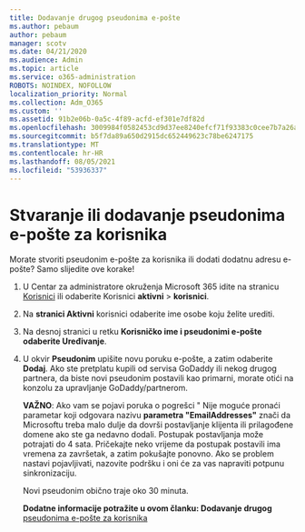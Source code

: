 ```yaml
---
title: Dodavanje drugog pseudonima e-pošte
ms.author: pebaum
author: pebaum
manager: scotv
ms.date: 04/21/2020
ms.audience: Admin
ms.topic: article
ms.service: o365-administration
ROBOTS: NOINDEX, NOFOLLOW
localization_priority: Normal
ms.collection: Adm_O365
ms.custom: ''
ms.assetid: 91b2e06b-0a5c-4f89-acfd-ef301e7df82d
ms.openlocfilehash: 3009984f0582453cd9d37ee8240efcf71f93383c0cee7b7a26a629a963ba0091
ms.sourcegitcommit: b5f7da89a650d2915dc652449623c78be6247175
ms.translationtype: MT
ms.contentlocale: hr-HR
ms.lasthandoff: 08/05/2021
ms.locfileid: "53936337"
---
```

# <a name="create-or-add-an-email-alias-for-a-user"></a>Stvaranje ili dodavanje pseudonima e-pošte za korisnika

Morate stvoriti pseudonim e-pošte za korisnika ili dodati dodatnu adresu e-pošte? Samo slijedite ove korake!
  
1. U Centar za administratore okruženja Microsoft 365 idite na stranicu [Korisnici](https://go.microsoft.com/fwlink/p/?linkid=834822) ili odaberite Korisnici **aktivni**  >  **korisnici**.
    
2. Na **stranici Aktivni** korisnici odaberite ime osobe koju želite urediti. 
    
3. Na desnoj stranici u retku **Korisničko ime i pseudonimi e-pošte** **odaberite Uređivanje**.
    
4. U okvir **Pseudonim** upišite novu poruku e-pošte, a zatim odaberite **Dodaj**. Ako ste pretplatu kupili od servisa GoDaddy ili nekog drugog partnera, da biste novi pseudonim postavili kao primarni, morate otići na konzolu za upravljanje GoDaddy/partnerom. 
    
    **VAŽNO**: Ako vam se pojavi poruka o pogrešci " Nije moguće pronaći parametar koji odgovara nazivu **parametra "EmailAddresses"** znači da Microsoftu treba malo dulje da dovrši postavljanje klijenta ili prilagođene domene ako ste ga nedavno dodali. Postupak postavljanja može potrajati do 4 sata. Pričekajte neko vrijeme da postupak postavili ima vremena za završetak, a zatim pokušajte ponovno. Ako se problem nastavi pojavljivati, nazovite podršku i oni će za vas napraviti potpunu sinkronizaciju.
    
    Novi pseudonim obično traje oko 30 minuta.
    
    **Dodatne informacije potražite u ovom članku: Dodavanje drugog** [pseudonima e-pošte za korisnika](https://docs.microsoft.com/microsoft-365/admin/email/add-another-email-alias-for-a-user)
    

